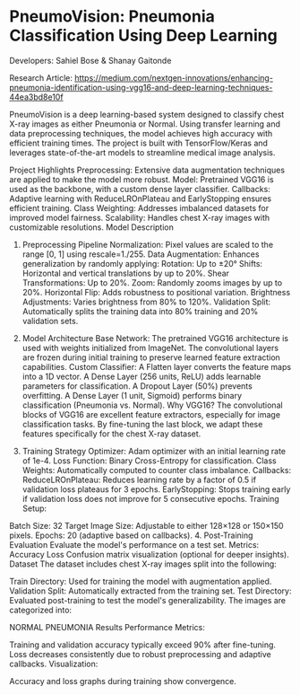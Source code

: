 # PneumoVision: Pneumonia Classification Using Deep Learning

Developers: Sahiel Bose & Shanay Gaitonde

Research Article: https://medium.com/nextgen-innovations/enhancing-pneumonia-identification-using-vgg16-and-deep-learning-techniques-44ea3bd8e10f

PneumoVision is a deep learning-based system designed to classify chest X-ray images as either Pneumonia or Normal. Using transfer learning and data preprocessing techniques, the model achieves high accuracy with efficient training times. The project is built with TensorFlow/Keras and leverages state-of-the-art models to streamline medical image analysis.

Project Highlights
Preprocessing: Extensive data augmentation techniques are applied to make the model more robust.
Model: Pretrained VGG16 is used as the backbone, with a custom dense layer classifier.
Callbacks: Adaptive learning with ReduceLROnPlateau and EarlyStopping ensures efficient training.
Class Weighting: Addresses imbalanced datasets for improved model fairness.
Scalability: Handles chest X-ray images with customizable resolutions.
Model Description
1. Preprocessing Pipeline
Normalization: Pixel values are scaled to the range [0, 1] using rescale=1./255.
Data Augmentation: Enhances generalization by randomly applying:
Rotation: Up to ±20°
Shifts: Horizontal and vertical translations by up to 20%.
Shear Transformations: Up to 20%.
Zoom: Randomly zooms images by up to 20%.
Horizontal Flip: Adds robustness to positional variation.
Brightness Adjustments: Varies brightness from 80% to 120%.
Validation Split: Automatically splits the training data into 80% training and 20% validation sets.
2. Model Architecture
Base Network: The pretrained VGG16 architecture is used with weights initialized from ImageNet.
The convolutional layers are frozen during initial training to preserve learned feature extraction capabilities.
Custom Classifier:
A Flatten layer converts the feature maps into a 1D vector.
A Dense Layer (256 units, ReLU) adds learnable parameters for classification.
A Dropout Layer (50%) prevents overfitting.
A Dense Layer (1 unit, Sigmoid) performs binary classification (Pneumonia vs. Normal).
Why VGG16? The convolutional blocks of VGG16 are excellent feature extractors, especially for image classification tasks. By fine-tuning the last block, we adapt these features specifically for the chest X-ray dataset.

3. Training Strategy
Optimizer: Adam optimizer with an initial learning rate of 1e-4.
Loss Function: Binary Cross-Entropy for classification.
Class Weights: Automatically computed to counter class imbalance.
Callbacks:
ReduceLROnPlateau: Reduces learning rate by a factor of 0.5 if validation loss plateaus for 3 epochs.
EarlyStopping: Stops training early if validation loss does not improve for 5 consecutive epochs.
Training Setup:

Batch Size: 32
Target Image Size: Adjustable to either 128×128 or 150×150 pixels.
Epochs: 20 (adaptive based on callbacks).
4. Post-Training Evaluation
Evaluate the model's performance on a test set.
Metrics:
Accuracy
Loss
Confusion matrix visualization (optional for deeper insights).
Dataset
The dataset includes chest X-ray images split into the following:

Train Directory: Used for training the model with augmentation applied.
Validation Split: Automatically extracted from the training set.
Test Directory: Evaluated post-training to test the model's generalizability.
The images are categorized into:

NORMAL
PNEUMONIA
Results
Performance Metrics:

Training and validation accuracy typically exceed 90% after fine-tuning.
Loss decreases consistently due to robust preprocessing and adaptive callbacks.
Visualization:

Accuracy and loss graphs during training show convergence.

